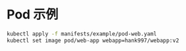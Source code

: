 # Pod 示例

```bash
kubectl apply -f manifests/example/pod-web.yaml
kubectl set image pod/web-app webapp=hank997/webapp:v2
```
